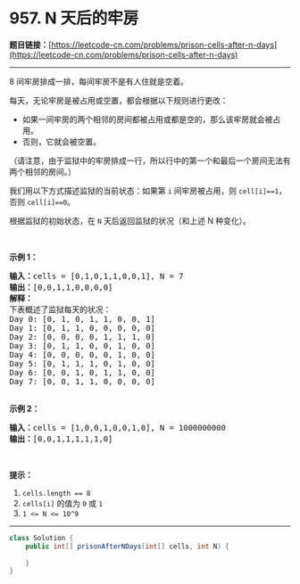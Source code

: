 # 957. N 天后的牢房

**题目链接：**[https://leetcode-cn.com/problems/prison-cells-after-n-days](https://leetcode-cn.com/problems/prison-cells-after-n-days)

---

<div class="content__1Y2H">
 <div class="notranslate">
  <p>8 间牢房排成一排，每间牢房不是有人住就是空着。</p> 
  <p>每天，无论牢房是被占用或空置，都会根据以下规则进行更改：</p> 
  <ul> 
   <li>如果一间牢房的两个相邻的房间都被占用或都是空的，那么该牢房就会被占用。</li> 
   <li>否则，它就会被空置。</li> 
  </ul> 
  <p>（请注意，由于监狱中的牢房排成一行，所以行中的第一个和最后一个房间无法有两个相邻的房间。）</p> 
  <p>我们用以下方式描述监狱的当前状态：如果第 <code>i</code> 间牢房被占用，则 <code>cell[i]==1</code>，否则 <code>cell[i]==0</code>。</p> 
  <p>根据监狱的初始状态，在 <code>N</code> 天后返回监狱的状况（和上述 N 种变化）。</p> 
  <p>&nbsp;</p> 
  <ol> 
  </ol> 
  <p><strong>示例 1：</strong></p> 
  <pre class="language-text"><strong>输入：</strong>cells = [0,1,0,1,1,0,0,1], N = 7
<strong>输出：</strong>[0,0,1,1,0,0,0,0]
<strong>解释：
</strong>下表概述了监狱每天的状况：
Day 0: [0, 1, 0, 1, 1, 0, 0, 1]
Day 1: [0, 1, 1, 0, 0, 0, 0, 0]
Day 2: [0, 0, 0, 0, 1, 1, 1, 0]
Day 3: [0, 1, 1, 0, 0, 1, 0, 0]
Day 4: [0, 0, 0, 0, 0, 1, 0, 0]
Day 5: [0, 1, 1, 1, 0, 1, 0, 0]
Day 6: [0, 0, 1, 0, 1, 1, 0, 0]
Day 7: [0, 0, 1, 1, 0, 0, 0, 0]

</pre> 
  <p><strong>示例 2：</strong></p> 
  <pre class="language-text"><strong>输入：</strong>cells = [1,0,0,1,0,0,1,0], N = 1000000000
<strong>输出：</strong>[0,0,1,1,1,1,1,0]
</pre> 
  <p>&nbsp;</p> 
  <p><strong>提示：</strong></p> 
  <ol> 
   <li><code>cells.length == 8</code></li> 
   <li><code>cells[i]</code>&nbsp;的值为 <code>0</code> 或 <code>1</code>&nbsp;</li> 
   <li><code>1 &lt;= N &lt;= 10^9</code></li> 
  </ol> 
 </div>
</div>

---

```java
class Solution {
    public int[] prisonAfterNDays(int[] cells, int N) {
        
    }
}
```